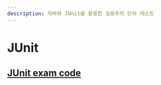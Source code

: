 ```yaml
---
description: 자바와 JUnit을 활용한 실용주의 단위 테스트
---
```


# JUnit

## [JUnit exam code](https://github.com/haky2/junit-exam.git)

